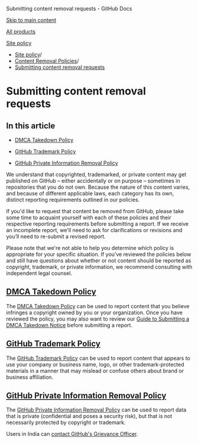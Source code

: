 Submitting content removal requests - GitHub Docs

[Skip to main content](#main-content)

[All products](/en)

[Site policy](/en/site-policy)

* [Site policy](/en/site-policy)/
* [Content Removal Policies](/en/site-policy/content-removal-policies)/
* [Submitting content removal requests](/en/site-policy/content-removal-policies/submitting-content-removal-requests)

Submitting content removal requests
==========

In this article
----------

* [DMCA Takedown Policy](#dmca-takedown-policy)

* [GitHub Trademark Policy](#github-trademark-policy)

* [GitHub Private Information Removal Policy](#github-private-information-removal-policy)

We understand that copyrighted, trademarked, or private content may get published on GitHub – either accidentally or on purpose – sometimes in repositories that you do not own. Because the nature of this content varies, and because of different applicable laws, each category has its own, distinct reporting requirements outlined in our policies.

If you'd like to request that content be removed from GitHub, please take some time to acquaint yourself with each of these policies and their respective reporting requirements before submitting a report. If we receive an incomplete report, we'll need to ask for clarifications or revisions and you’ll need to re-submit a revised report.

Please note that we're not able to help you determine which policy is appropriate for your specific situation. If you’ve reviewed the policies below and still have questions about whether or not content should be reported as copyright, trademark, or private information, we recommend consulting with independent legal counsel.

[DMCA Takedown Policy](#dmca-takedown-policy)
----------

The [DMCA Takedown Policy](/en/site-policy/content-removal-policies/dmca-takedown-policy) can be used to report content that you believe infringes a copyright owned by you or your organization. Once you have reviewed the policy, you may also want to review our [Guide to Submitting a DMCA Takedown Notice](/en/site-policy/content-removal-policies/guide-to-submitting-a-dmca-takedown-notice) before submitting a report.

[GitHub Trademark Policy](#github-trademark-policy)
----------

The [GitHub Trademark Policy](/en/site-policy/content-removal-policies/github-trademark-policy) can be used to report content that appears to use your company or business name, logo, or other trademark-protected materials in a manner that may mislead or confuse others about brand or business affiliation.

[GitHub Private Information Removal Policy](#github-private-information-removal-policy)
----------

The [GitHub Private Information Removal Policy](/en/site-policy/content-removal-policies/github-private-information-removal-policy) can be used to report data that is private (confidential and poses a security risk), but that is not necessarily protected by copyright or trademark.

Users in India can [contact GitHub's Grievance Officer](https://support.github.com/contact/india-grievance-officer).

